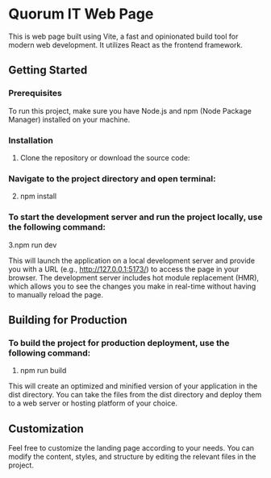 # Quorum IT Web Page

This is web page built using Vite, a fast and opinionated build tool for modern web development. It utilizes React as the frontend framework.

## Getting Started

### Prerequisites

To run this project, make sure you have Node.js and npm (Node Package Manager) installed on your machine.

### Installation

1. Clone the repository or download the source code:

### Navigate to the project directory and open terminal:

2. npm install

### To start the development server and run the project locally, use the following command:

3.npm run dev

This will launch the application on a local development server and provide you with a URL (e.g., http://127.0.0.1:5173/) to access the page in your browser. The development server includes hot module replacement (HMR), which allows you to see the changes you make in real-time without having to manually reload the page.

## Building for Production

### To build the project for production deployment, use the following command:

1. npm run build

This will create an optimized and minified version of your application in the dist directory. You can take the files from the dist directory and deploy them to a web server or hosting platform of your choice.

## Customization
Feel free to customize the landing page according to your needs. You can modify the content, styles, and structure by editing the relevant files in the project.
